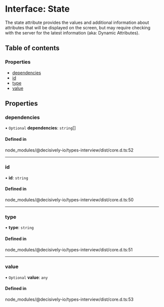 # Interface: State

The state attribute provides the values and additional information about attributes that will be displayed on the screen, but may require checking with the server for the latest information (aka: Dynamic Attributes).

## Table of contents

### Properties

- [dependencies](../wiki/State#dependencies)
- [id](../wiki/State#id)
- [type](../wiki/State#type)
- [value](../wiki/State#value)

## Properties

### dependencies

• `Optional` **dependencies**: `string`[]

#### Defined in

node_modules/@decisively-io/types-interview/dist/core.d.ts:52

___

### id

• **id**: `string`

#### Defined in

node_modules/@decisively-io/types-interview/dist/core.d.ts:50

___

### type

• **type**: `string`

#### Defined in

node_modules/@decisively-io/types-interview/dist/core.d.ts:51

___

### value

• `Optional` **value**: `any`

#### Defined in

node_modules/@decisively-io/types-interview/dist/core.d.ts:53
